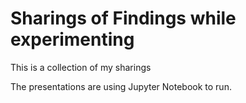 # Sharings of Findings while experimenting

This is a collection of my sharings 

The presentations are using Jupyter Notebook to run.

